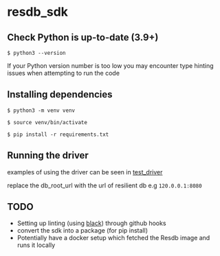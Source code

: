 # resdb_sdk

## Check Python is up-to-date (3.9+)
`$ python3 --version`

If your Python version number is too low you may encounter type hinting issues when attempting to run the code

## Installing dependencies
`$ python3 -m venv venv`

`$ source venv/bin/activate`

`$ pip install -r requirements.txt`

## Running the driver

examples of using the driver can be seen in [test_driver](/test_driver.py)

replace the db_root_url with the url of resilient db e.g `120.0.0.1:8080`


## TODO
- Setting up linting (using [black](https://github.com/psf/black)) through github hooks
- convert the sdk into a package (for pip install)
- Potentially have a docker setup which fetched the Resdb image and runs it locally

